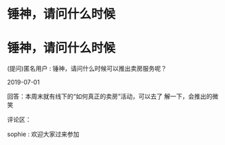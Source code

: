 # 锤神，请问什么时候

# 锤神，请问什么时候

(提问)匿名用户 : 锤神，请问什么时候可以推出卖房服务呢？

2019-07-01

回答：本周末就有线下的“如何真正的卖房”活动，可以去了 解一下，会推出的微笑

评论区：

sophie : 欢迎大家过来参加